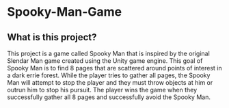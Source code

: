 # Spooky-Man-Game

## What is this project?
This project is a game called Spooky Man that is inspired by the original Slendar Man game created using the Unity game engine. This goal of Spooky Man is to find 8 pages that are scattered around points of interest in a dark errie forest. While the player tries to gather all pages, the Spooky Man will attempt to stop the player and they must throw objects at him or outrun him to stop his pursuit. The player wins the game when they successfully gather all 8 pages and successfully avoid the Spooky Man.
